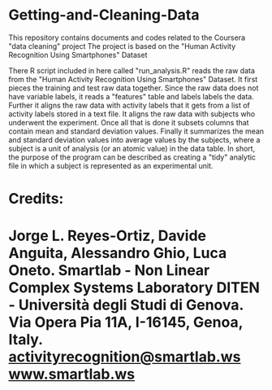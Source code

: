 Getting-and-Cleaning-Data
=========================

This repository contains documents and codes related to the Coursera "data cleaning" project
The project is based on the "Human Activity Recognition Using Smartphones" Dataset

There R script included in here called "run_analysis.R" reads the raw data from the "Human Activity Recognition Using Smartphones" Dataset. It first pieces the training and test raw data together. Since the raw data does not have variable labels, it reads a "features" table and labels labels the data. Further it aligns the raw data with activity labels that it gets from a list of activity labels stored in a text file. It aligns the raw data with subjects who underwent the experiment.
Once all that is done it subsets columns that contain mean and standard deviation values. Finally it summarizes the mean and standard deviation values into average values by the subjects, where a subject is a unit of analysis (or an atomic value) in the data table. In short, the purpose of the program can be described as creating a "tidy" analytic file in which a subject is represented as an experimental unit. 

Credits:
==================================================================
Jorge L. Reyes-Ortiz, Davide Anguita, Alessandro Ghio, Luca Oneto.
Smartlab - Non Linear Complex Systems Laboratory
DITEN - Università degli Studi di Genova.
Via Opera Pia 11A, I-16145, Genoa, Italy.
activityrecognition@smartlab.ws
www.smartlab.ws
==================================================================
